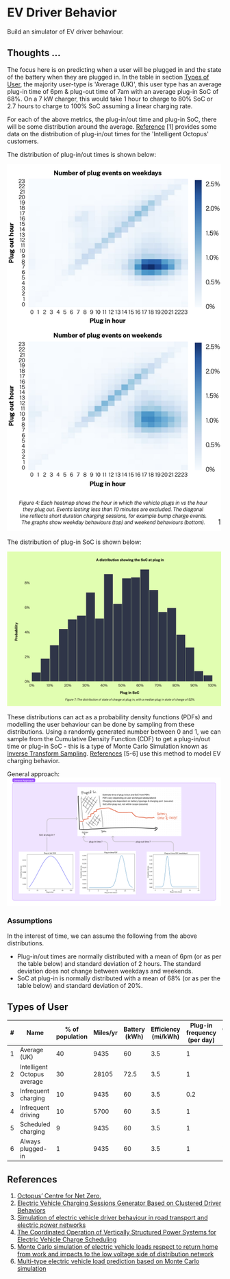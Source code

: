 # EV Driver Behavior

Build an simulator of EV driver behaviour.

## Thoughts ...

The focus here is on predicting when a user will be plugged in and the state of the battery when they are plugged in. In the table in section [Types of User](#types-of-user), the majority user-type is 'Average (UK)', this user type has an average plug-in time of 6pm & plug-out time of 7am with an average plug-in SoC of 68%. On a 7 kW charger, this would take 1 hour to charge to 80% SoC or 2.7 hours to charge to 100% SoC assuming a linear charging rate.

For each of the above metrics, the plug-in/out time and plug-in SoC, there will be some distribution around the average. [Reference](#references) [1] provides some data on the distribution of plug-in/out times for the 'Intelligent Octopus' customers.

The distribution of plug-in/out times is shown below:

<img src="assets/imgs/octopus/plug-in-out-time-dist.png" alt="Plug-in/out distribution" width="500"/>

The distribution of plug-in SoC is shown below:

<img src="assets/imgs/octopus/plug-in-soc-dist.png" alt="Plug-in SoC distribution" width="500"/>

These distributions can act as a probability density functions (PDFs) and modelling the user behaviour can be done by sampling from these distributions. Using a randomly generated number between 0 and 1, we can sample from the Cumulative Density Function (CDF) to get a plug-in/out time or plug-in SoC - this is a type of Monte Carlo Simulation known as [Inverse Transform Sampling](https://towardsdatascience.com/understanding-monte-carlo-simulation-eceb4c9cad4). [References](#references) [5-6] use this method to model EV charging behavior.

General approach:
<img src="assets/imgs/ev_sim-approach.png" alt="General approach" width="500"/>

### Assumptions

In the interest of time, we can assume the following from the above distributions.

- Plug-in/out times are normally distributed with a mean of 6pm (or as per the table below) and standard deviation of 2 hours. The standard deviation does not change between weekdays and weekends.
- SoC at plug-in is normally distributed with a mean of 68% (or as per the table below) and standard deviation of 20%.

## Types of User

| # | Name                        | % of population | Miles/yr | Battery (kWh) | Efficiency (mi/kWh) | Plug-in frequency (per day) | Charger kW | Plug-in time | Plug-out time | Target SoC | kWh/year | kWh/plug-in | Plug-in SoC | SoC requirement | Charging duration (hrs) |
| - | --------------------------- | --------------- | -------- | ------------- | ------------------- | --------------------------- | ---------- | ------------ | ------------- | ---------- | -------- | ----------- | ----------- | --------------- | ----------------------- |
| 1 | Average (UK)                | 40              | 9435     | 60            | 3.5                 | 1                           | 7          | 6:00 PM      | 7:00 AM       | 80%        | 2696     | 7           | 68%         | 12%             | 1                       |
| 2 | Intelligent Octopus average | 30              | 28105    | 72.5          | 3.5                 | 1                           | 7          | 6:00 PM      | 7:00 AM       | 80%        | 8030     | 22          | 52%         | 28%             | 2.5                     |
| 3 | Infrequent charging         | 10              | 9435     | 60            | 3.5                 | 0.2                         | 7          | 6:00 PM      | 7:00 AM       | 80%        | 2696     | 37          | 18%         | 62%             | 5                       |
| 4 | Infrequent driving          | 10              | 5700     | 60            | 3.5                 | 1                           | 7          | 6:00 PM      | 7:00 AM       | 80%        | 1629     | 4           | 73%         | 7%              | 1                       |
| 5 | Scheduled charging          | 9               | 9435     | 60            | 3.5                 | 1                           | 7          | 10:00 PM     | 9:00 AM       | 80%        | 2696     | 7           | 68%         | 12%             | 1                       |
| 6 | Always plugged-in           | 1               | 9435     | 60            | 3.5                 | 1                           | 7          | 12:00 AM     | 11:59 PM      | 80%        | 2696     | 7           | 68%         | 12%             | 1                       |

## References

1. [Octopus’ Centre for Net Zero.](https://www.centrefornetzero.org/wp-content/uploads/2022/05/Intelligent-Octopus-CNZ-Report-May-2022.pdf)
2. [Electric Vehicle Charging Sessions Generator Based on Clustered Driver Behaviors](https://www.mdpi.com/2032-6653/14/2/37)
3. [Simulation of electric vehicle driver behaviour in road transport and electric power networks](https://www.sciencedirect.com/science/article/pii/S0968090X17301341)
4. [The Coordinated Operation of Vertically Structured Power Systems for Electric Vehicle Charge Scheduling](https://www.researchgate.net/publication/357247033_The_Coordinated_Operation_of_Vertically_Structured_Power_Systems_for_Electric_Vehicle_Charge_Scheduling)
5. [Monte Carlo simulation of electric vehicle loads respect to return home from work and impacts to the low voltage side of distribution network](https://link.springer.com/article/10.1007/s00202-020-01093-5)
6. [Multi-type electric vehicle load prediction based on Monte Carlo simulation](https://www.sciencedirect.com/science/article/pii/S2352484722011106)